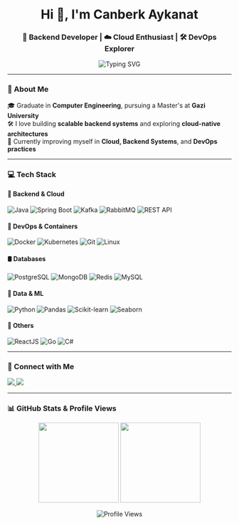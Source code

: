 <h1 align="center">Hi 👋, I'm Canberk Aykanat</h1>
<h3 align="center">🚀 Backend Developer | ☁️ Cloud Enthusiast | 🛠 DevOps Explorer</h3>

<p align="center">
  <img src="https://readme-typing-svg.demolab.com?font=Fira+Code&weight=500&size=22&pause=1000&color=00B2FF&center=true&vCenter=true&width=435&lines=Computer+Engineer;Backend+%7C+Cloud-native+%7C+DevOps;Spring+Boot+%7C+Docker+%7C+Kafka" alt="Typing SVG" />
</p>

---

### 🧠 About Me

🎓 Graduate in **Computer Engineering**, pursuing a Master's at **Gazi University**  
🛠 I love building **scalable backend systems** and exploring **cloud-native architectures**  
🤝 Currently improving myself in **Cloud, Backend Systems**, and **DevOps practices**  

---

### 💻 Tech Stack

#### 🚀 Backend & Cloud
![Java](https://img.shields.io/badge/Java-ED8B00?style=for-the-badge&logo=java&logoColor=white)
![Spring Boot](https://img.shields.io/badge/Spring_Boot-6DB33F?style=for-the-badge&logo=spring-boot&logoColor=white)
![Kafka](https://img.shields.io/badge/Kafka-231F20?style=for-the-badge&logo=apache-kafka)
![RabbitMQ](https://img.shields.io/badge/RabbitMQ-FF6600?style=for-the-badge&logo=rabbitmq&logoColor=white)
![REST API](https://img.shields.io/badge/REST_API-005571?style=for-the-badge)

#### 🧰 DevOps & Containers
![Docker](https://img.shields.io/badge/Docker-2496ED?style=for-the-badge&logo=docker&logoColor=white)
![Kubernetes](https://img.shields.io/badge/Kubernetes-326CE5?style=for-the-badge&logo=kubernetes&logoColor=white)
![Git](https://img.shields.io/badge/Git-F05032?style=for-the-badge&logo=git&logoColor=white)
![Linux](https://img.shields.io/badge/Linux-FCC624?style=for-the-badge&logo=linux&logoColor=black)

#### 🛢️ Databases
![PostgreSQL](https://img.shields.io/badge/PostgreSQL-336791?style=for-the-badge&logo=postgresql&logoColor=white)
![MongoDB](https://img.shields.io/badge/MongoDB-4EA94B?style=for-the-badge&logo=mongodb&logoColor=white)
![Redis](https://img.shields.io/badge/Redis-DC382D?style=for-the-badge&logo=redis&logoColor=white)
![MySQL](https://img.shields.io/badge/MySQL-00758F?style=for-the-badge&logo=mysql&logoColor=white)

#### 🧠 Data & ML
![Python](https://img.shields.io/badge/Python-3776AB?style=for-the-badge&logo=python&logoColor=white)
![Pandas](https://img.shields.io/badge/Pandas-150458?style=for-the-badge&logo=pandas&logoColor=white)
![Scikit-learn](https://img.shields.io/badge/Scikit--learn-F7931E?style=for-the-badge&logo=scikit-learn&logoColor=white)
![Seaborn](https://img.shields.io/badge/Seaborn-3776AB?style=for-the-badge)

#### 🎨 Others
![ReactJS](https://img.shields.io/badge/React-20232A?style=for-the-badge&logo=react&logoColor=61DAFB)
![Go](https://img.shields.io/badge/Go-00ADD8?style=for-the-badge&logo=go&logoColor=white)
![C#](https://img.shields.io/badge/C%23-512BD4?style=for-the-badge&logo=csharp&logoColor=white)

---

### 🔗 Connect with Me

<p align="left">
  <a href="https://linkedin.com/in/aykanatcanberk" target="blank">
    <img src="https://img.shields.io/badge/LinkedIn-%230077B5.svg?style=for-the-badge&logo=linkedin&logoColor=white" />
  </a>
  <a href="https://www.hackerrank.com/aykanatcanberk" target="blank">
    <img src="https://img.shields.io/badge/HackerRank-2EC866?style=for-the-badge&logo=HackerRank&logoColor=white" />
  </a>
</p>

---

### 📊 GitHub Stats & Profile Views

<p align="center">
  <img height="180em" src="https://github-readme-stats.vercel.app/api?username=aykanatcanberk&show_icons=true&theme=radical&hide_border=true&count_private=true" />
  <img height="180em" src="https://github-readme-stats.vercel.app/api/top-langs/?username=aykanatcanberk&layout=compact&theme=radical&hide_border=true" />
</p>

<p align="center">
  <img src="https://komarev.com/ghpvc/?username=aykanatcanberk&color=00B2FF&style=flat-square" alt="Profile Views" />
</p>
